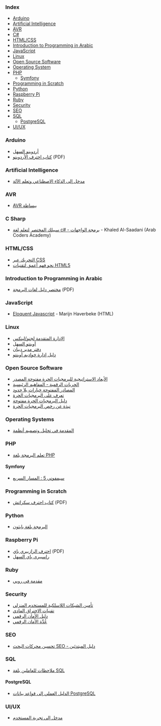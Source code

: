 ### Index

* [Arduino](#arduino)
* [Artificial Intelligence](#artificial-intelligence)
* [AVR](#AVR)
* [C#](#c-sharp)
* [HTML/CSS](#htmlcss)
* [Introduction to Programming in Arabic](#introduction-to-programming-in-arabic)
* [JavaScript](#javascript)
* [Linux](#linux)
* [Open Source Software](#open-source-software)
* [Operating System](#operating-systems)
* [PHP](#php)
  * [Symfony](#symfony)
* [Programming in Scratch](#programming-in-scratch)
* [Python](#python)
* [Raspberry Pi](#raspberry-pi)
* [Ruby](#ruby)
* [Security](#security)
* [SEO](#seo)
* [SQL](#sql)
  * [PostgreSQL](#postgresql)
* [UI/UX](#uiux)


### Arduino

* [أردوينو السهل](http://librebooks.org/simply-arduino/)
* [كتاب احترف الأردوينو](http://www.ev-center.com/uploads/2/1/2/6/21261678/arduino.pdf) (PDF)


### Artificial Intelligence

* [مدخل إلى الذكاء الاصطناعي وتعلم الآلة](https://academy.hsoub.com/files/17-%D9%85%D8%AF%D8%AE%D9%84-%D8%A5%D9%84%D9%89-%D8%A7%D9%84%D8%B0%D9%83%D8%A7%D8%A1-%D8%A7%D9%84%D8%A7%D8%B5%D8%B7%D9%86%D8%A7%D8%B9%D9%8A-%D9%88%D8%AA%D8%B9%D9%84%D9%85-%D8%A7%D9%84%D8%A2%D9%84%D8%A9/)


### AVR

* [AVR ببساطة](https://librebooks.org/simply-avr/)


### C Sharp

* [سبيلك المختصر لتعلم لغة c# - برمجة الواجهات](https://www.mobarmijoun.com/2014/04/c_19.html) - Khaled Al-Saadani (Arab Coders Academy)


### HTML/CSS

* [التحريك عبر CSS](https://academy.hsoub.com/files/14-التحريك-عبر-css/)
* [نحو فهم أعمق لتقنيات HTML5](https://academy.hsoub.com/files/13-نحو-فهم-أعمق-لتقنيات-html5/)


### Introduction to Programming in Arabic

* [مختصر دليل لغات البرمجة](https://alyassen.github.io/Brief-guide-to-programming-languages-v1.2.4.pdf) (PDF)


### JavaScript

* [Eloquent Javascript](https://rabahboudia.gitbooks.io/arabic-eloquent-js/content/index.html) - Marijn Haverbeke (HTML)


### Linux

* [الإدارة المتقدمة لجنو/لينكس ](http://librebooks.org/gnu-linux-advanced-administration/)
* [أوبنتو السهل](http://librebooks.org/simply-ubuntu/)
* [دفتر مدير دبيان](http://librebooks.org/debian-handbook-arabic/)
* [دليل إدارة خواديم أوبنتو](https://academy.hsoub.com/files/10-دليل-إدارة-خواديم-أوبنتو/)


### Open Source Software

* [الأبعاد الاستراتيجية للبرمجيات الحرة مفتوحة المصدر](http://librebooks.org/strategic-dimensions-of-free-and-open-source-software/)
* [الحريات الرقمية - المفاهيم الرئيسية](http://librebooks.org/digital-freedoms-main-concepts/)
* [المصادر المفتوحة خيارات بلا حدود](http://librebooks.org/opensource-ultimate-options/)
* [تعرف على البرمجيات الحرة](http://librebooks.org/know-free-software/)
* [دليل البرمجيات الحرة مفتوحة](http://librebooks.org/free-opensource-guide/)
* [نبذة عن رخص البرمجيات الحرة](http://librebooks.org/bref-about-foss-licenses/)


### Operating Systems

* [المقدمة في تحليل وتصميم أنظمة](http://librebooks.org/intro-to-os-analysis-and-design/)


### PHP

* [تعلم البرمجة بلغة PHP](http://librebooks.org/learn-programming-with-php/)


#### Symfony

* [سيمفوني 5 : المسار السريع](https://symfony.com/doc/5.0/the-fast-track/ar/index.html)


### Programming in Scratch

* [كتاب احترف سكراتش](http://www.ev-center.com/uploads/2/1/2/6/21261678/scratch.pdf) (PDF)


### Python

* [البرمجة بلغة بايثون](https://academy.hsoub.com/files/15-البرمجة-بلغة-بايثون/)


### Raspberry Pi

* [احترف الرازبيري باي](https://www.ev-center.com/uploads/2/1/2/6/21261678/كتاب_احترف_الرازبيري_باي.pdf)  (PDF)
* [راسبيري باي السهل](http://librebooks.org/simply-raspberry-pi/)


### Ruby

* [مقدمة في روبي](http://librebooks.org/intro-to-ruby/)


### Security

* [تأمين الشبكات اللاسلكية للمستخدم المنزلي](http://librebooks.org/secure-wireless-networks-for-home-users/)
* [تقنيات الاختراق المادي](http://librebooks.org/physical-hacking-techniques/)
* [دليل الأمان الرقمي](https://academy.hsoub.com/files/20-%D8%AF%D9%84%D9%8A%D9%84-%D8%A7%D9%84%D8%A3%D9%85%D8%A7%D9%86-%D8%A7%D9%84%D8%B1%D9%82%D9%85%D9%8A/)
* [عُدَّة الأمان الرقمي](http://librebooks.org/security-in-a-box/)


### SEO

* [تحسين محركات البحث SEO - دليل المبتدئين](http://librebooks.org/search-engine-optimization-seo-starter-guide-ar/)


### SQL

* [ملاحظات للعاملين بلغة SQL](https://academy.hsoub.com/files/16-%D9%85%D9%84%D8%A7%D8%AD%D8%B8%D8%A7%D8%AA-%D9%84%D9%84%D8%B9%D8%A7%D9%85%D9%84%D9%8A%D9%86-%D8%A8%D9%84%D8%BA%D8%A9-sql/)


#### PostgreSQL

* [الدليل العملي إلى قواعد بيانات PostgreSQL](https://academy.hsoub.com/files/18-%D8%A7%D9%84%D8%AF%D9%84%D9%8A%D9%84-%D8%A7%D9%84%D8%B9%D9%85%D9%84%D9%8A-%D8%A5%D9%84%D9%89-%D9%82%D9%88%D8%A7%D8%B9%D8%AF-%D8%A8%D9%8A%D8%A7%D9%86%D8%A7%D8%AA-postgresql/)


### UI/UX

* [مدخل إلى تجربة المستخدم](https://academy.hsoub.com/files/11-مدخل-إلى-تجربة-المستخدم-user-experience-ux/)
